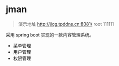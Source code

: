 # jman
>演示地址  http://jicg.tpddns.cn:8081/ root 111111

采用 spring boot 实现的一款内容管理系统。
* 菜单管理
* 用户管理
* 权限管理



